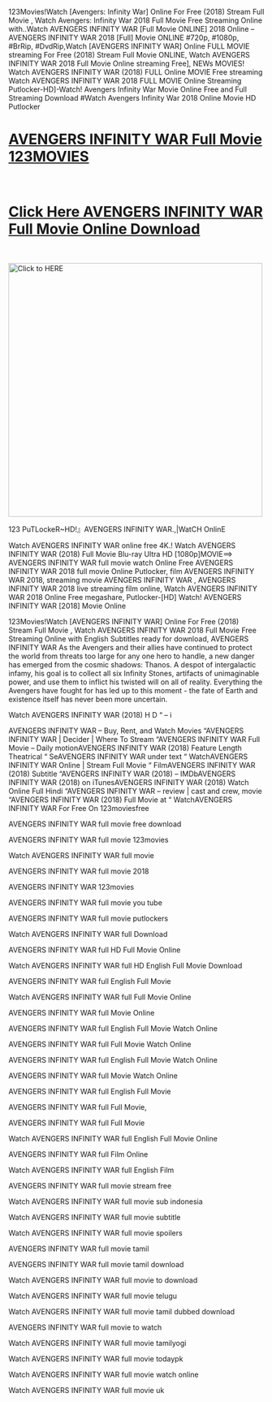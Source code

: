 123Movies!Watch [Avengers: Infinity War] Online For Free (2018) Stream Full Movie , Watch Avengers: Infinity War 2018 Full Movie Free Streaming Online with..Watch AVENGERS INFINITY WAR [Full Movie ONLINE] 2018 Online – AVENGERS INFINITY WAR 2018 [Full] Movie ONLINE #720p, #1080p, #BrRip, #DvdRip,Watch [AVENGERS INFINITY WAR] Online FULL MOVIE streaming For Free (2018) Stream Full Movie ONLINE, Watch AVENGERS INFINITY WAR 2018 Full Movie Online streaming Free], NEWs MOVIES! Watch AVENGERS INFINITY WAR (2018) FULL Online MOVIE Free streaming Watch AVENGERS INFINITY WAR 2018 FULL MOVIE Online Streaming Putlocker-HD]-Watch! Avengers Infinity War Movie Online Free and Full Streaming Download #Watch Avengers Infinity War 2018 Online Movie HD Putlocker

<b><a href="http://vumoo.stream/movie/299536/avengers-infinity-war.html"> <h1> AVENGERS INFINITY WAR Full Movie 123MOVIES </h1> </a></b><br>
<b><a href="http://vumoo.stream/movie/299536/avengers-infinity-war.html"> <h1> Click Here AVENGERS INFINITY WAR Full Movie Online Download </h1> </a></b><br>

<a href="http://vumoo.stream/movie/299536/avengers-infinity-war.html"><img src="https://i.imgur.com/dXw8pcm.gif" alt="Click to HERE" width="500" height="500"></a>

123 PuTLockeR~HD!』AVENGERS INFINITY WAR.,|WatCH OnlinE

Watch AVENGERS INFINITY WAR online free 4K.! Watch AVENGERS INFINITY WAR (2018) Full Movie Blu-ray Ultra HD [1080p]MOVIE==> AVENGERS INFINITY WAR full movie watch Online Free AVENGERS INFINITY WAR 2018 full movie Online Putlocker, film AVENGERS INFINITY WAR 2018, streaming movie AVENGERS INFINITY WAR , AVENGERS INFINITY WAR 2018 live streaming film online, Watch AVENGERS INFINITY WAR 2018 Online Free megashare, Putlocker-[HD] Watch! AVENGERS INFINITY WAR [2018] Movie Online

123Movies!Watch [AVENGERS INFINITY WAR] Online For Free (2018) Stream Full Movie , Watch AVENGERS INFINITY WAR 2018 Full Movie Free Streaming Online with English Subtitles ready for download, AVENGERS INFINITY WAR
As the Avengers and their allies have continued to protect the world from threats too large for any one hero to handle, a new danger has emerged from the cosmic shadows: Thanos. A despot of intergalactic infamy, his goal is to collect all six Infinity Stones, artifacts of unimaginable power, and use them to inflict his twisted will on all of reality. Everything the Avengers have fought for has led up to this moment - the fate of Earth and existence itself has never been more uncertain.

Watch AVENGERS INFINITY WAR (2018) H D “ – i 

AVENGERS INFINITY WAR – Buy, Rent, and Watch Movies “AVENGERS INFINITY WAR | Decider | Where To Stream “AVENGERS INFINITY WAR Full Movie – Daily motionAVENGERS INFINITY WAR (2018) Feature Length Theatrical “ SeAVENGERS INFINITY WAR under text “ WatchAVENGERS INFINITY WAR Online | Stream Full Movie “ FilmAVENGERS INFINITY WAR (2018) Subtitle “AVENGERS INFINITY WAR (2018) – IMDbAVENGERS INFINITY WAR (2018) on iTunesAVENGERS INFINITY WAR (2018) Watch Online Full Hindi “AVENGERS INFINITY WAR – review | cast and crew, movie “AVENGERS INFINITY WAR (2018) Full Movie at “ WatchAVENGERS INFINITY WAR For Free On 123moviesfree

AVENGERS INFINITY WAR full movie free download

AVENGERS INFINITY WAR full movie 123movies

Watch AVENGERS INFINITY WAR full movie

AVENGERS INFINITY WAR full movie 2018

AVENGERS INFINITY WAR 123movies

AVENGERS INFINITY WAR full movie you tube

AVENGERS INFINITY WAR full movie putlockers

Watch AVENGERS INFINITY WAR full Download

AVENGERS INFINITY WAR full HD Full Movie Online

Watch AVENGERS INFINITY WAR full HD English Full Movie Download

AVENGERS INFINITY WAR full English Full Movie

Watch AVENGERS INFINITY WAR full Full Movie Online

AVENGERS INFINITY WAR full Movie Online

AVENGERS INFINITY WAR full English Full Movie Watch Online

AVENGERS INFINITY WAR full Full Movie Watch Online

AVENGERS INFINITY WAR full English Full Movie Watch Online

AVENGERS INFINITY WAR full Movie Watch Online

AVENGERS INFINITY WAR full English Full Movie

AVENGERS INFINITY WAR full Full Movie,

AVENGERS INFINITY WAR full Full Movie

Watch AVENGERS INFINITY WAR full English Full Movie Online

AVENGERS INFINITY WAR full Film Online

Watch AVENGERS INFINITY WAR full English Film

AVENGERS INFINITY WAR full movie stream free

Watch AVENGERS INFINITY WAR full movie sub indonesia

Watch AVENGERS INFINITY WAR full movie subtitle

Watch AVENGERS INFINITY WAR full movie spoilers

AVENGERS INFINITY WAR full movie tamil

AVENGERS INFINITY WAR full movie tamil download

Watch AVENGERS INFINITY WAR full movie to download

Watch AVENGERS INFINITY WAR full movie telugu

Watch AVENGERS INFINITY WAR full movie tamil dubbed download

AVENGERS INFINITY WAR full movie to watch

Watch AVENGERS INFINITY WAR full movie tamilyogi

Watch AVENGERS INFINITY WAR full movie todaypk

Watch AVENGERS INFINITY WAR full movie watch online

Watch AVENGERS INFINITY WAR full movie uk
